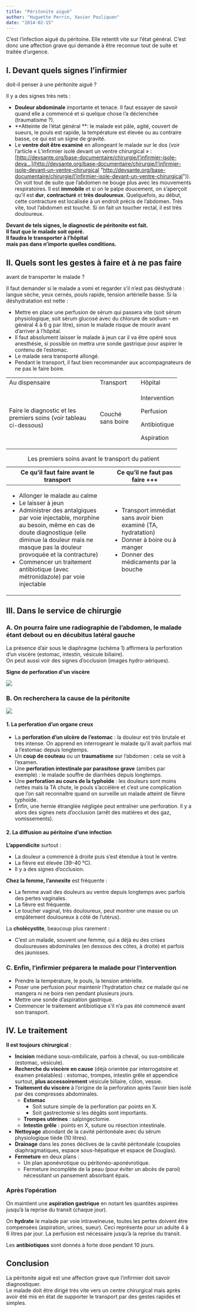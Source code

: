 ```yaml
---
title: "Péritonite aiguë"
author: "Huguette Perrin, Xavier Pouliquen"
date: "2014-02-15"
---
```


<div class="teaser"><p>C’est l’infection aiguë du péritoine. Elle retentit vite sur l’état général. C’est donc une affection grave qui demande à être reconnue tout de suite et traitée d’urgence.</p></div>

## I. Devant quels signes l’infirmier  
doit-il penser à une péritonite aiguë ?

Il y a des signes très nets :

*   **Douleur abdominale** importante et tenace. Il faut essayer de savoir quand elle a commencé et si quelque chose l’a déclenchée (traumatisme ?).  
*   **Atteinte de l’état général **: le malade est pâle, agité, couvert de sueurs, le pouls est rapide, la température est élevée ou au contraire basse, ce qui est un signe de gravité.  
*   Le **ventre doit être examiné** en allongeant le malade sur le dos (voir l’article « L’infirmier isolé devant un ventre chirurgical » : [http://devsante.org/base-documentaire/chirurgie/l’infirmier-isole-deva...](http://devsante.org/base-documentaire/chirurgie/l’infirmier-isole-devant-un-ventre-chirurgical "http://devsante.org/base-documentaire/chirurgie/l’infirmier-isole-devant-un-ventre-chirurgical")). On voit tout de suite que l’abdomen ne bouge plus avec les mouvements respiratoires. Il est **immobile** et si on le palpe doucement, on s’aperçoit qu’il est **dur**, **contracturé** et **très douloureux**. Quelquefois, au début, cette contracture est localisée à un endroit précis de l’abdomen. Très vite, tout l’abdomen est touché. Si on fait un toucher rectal, il est très douloureux.

**Devant de tels signes, le diagnostic de péritonite est fait.  
Il faut que le malade soit opéré.  
Il faudra le transporter à l’hôpital  
mais pas dans n’importe quelles conditions.**

## II. Quels sont les gestes à faire et à ne pas faire  
avant de transporter le malade ?

Il faut demander si le malade a vomi et regarder s’il n’est pas déshydraté : langue sèche, yeux cernés, pouls rapide, tension artérielle basse. Si la déshydratation est nette :

*   Mettre en place une perfusion de sérum qui passera vite (soit sérum physiologique, soit sérum glucosé avec du chlorure de sodium – en général 4 à 6 g par litre), sinon le malade risque de mourir avant d’arriver à l’hôpital.  
*   Il faut absolument laisser le malade à jeun car il va être opéré sous anesthésie, si possible on mettra une sonde gastrique pour aspirer le contenu de l’estomac.  
*   Le malade sera transporté allongé.  
*   Pendant le transport, il faut bien recommander aux accompagnateurs de ne pas le faire boire.

<table>

<tbody>

<tr>

<td style="width:231px">Au dispensaire</td>

<td style="width:95px">Transport</td>

<td style="width:85px">Hôpital</td>

</tr>

<tr>

<td style="width:231px">Faire le diagnostic et  
les premiers soins (voir tableau ci-dessous)</td>

<td style="width:95px">Couché sans boire</td>

<td style="width:85px">

Intervention

Perfusion

Antibiotique

Aspiration</td>

</tr>

</tbody>

</table>

<table>
<caption>Les premiers soins avant le transport du patient</caption>

<thead>

<tr>

<th scope="col" style="width:259px">Ce qu’il faut faire avant le transport</th>

<th scope="col" style="width:176px">Ce qu’il ne faut pas faire +++</th>

</tr>

</thead>

<tbody>

<tr>

<td style="width:263px"><ul><li>Allonger le malade au calme</li><li>Le laisser à jeun</li><li>Administrer des antalgiques par voie injectable, morphine au besoin, même en cas de doute diagnostique (elle diminue la douleur mais ne masque pas la douleur provoquée et la contracture)</li><li>Commencer un traitement antibiotique (avec métronidazole) par voie injectable</li></ul></td>

<td style="width:180px"><ul><li>Transport immédiat sans avoir bien examiné (TA, hydratation)</li><li>Donner à boire ou à manger</li><li>Donner des médicaments par la bouche</li></ul></td>

</tr>

</tbody>

</table>

## III. Dans le service de chirurgie

### A. On pourra faire une radiographie de l’abdomen, le malade étant debout ou en décubitus latéral gauche

La présence d’air sous le diaphragme (schéma 1) affirmera la perforation d’un viscère (estomac, intestin, vésicule biliaire).  
On peut aussi voir des signes d’occlusion (images hydro-aériques).

**Signe de perforation d'un viscère**


![](image002-2.gif)


### B. On recherchera la cause de la péritonite


![](image004.gif)


#### 1. La perforation d’un organe creux

*   La **perforation d’un ulcère de l’estomac** : la douleur est très brutale et très intense. On apprend en interrogeant le malade qu’il avait parfois mal à l’estomac depuis longtemps.  
*   Un **coup de couteau** ou un **traumatisme** sur l’abdomen : cela se voit à l’examen.  
*   Une **perforation intestinale par parasitose grave** (amibes par exemple) : le malade souffre de diarrhées depuis longtemps.  
*   Une **perforation au cours de la typhoïde** : les douleurs sont moins nettes mais la TA chute, le pouls s’accélère et c’est une complication que l’on sait reconnaître quand on surveille un malade atteint de fièvre typhoïde.  
*   Enfin, une hernie étranglée négligée peut entraîner une perforation. Il y a alors des signes nets d’occlusion (arrêt des matières et des gaz, vomissements).

#### 2. La diffusion au péritoine d’une infection

**L’appendicite** surtout :

*   La douleur a commencé à droite puis s’est étendue à tout le ventre.  
*   La fièvre est élevée (39-40 °C).  
*   Il y a des signes d’occlusion.

**Chez la femme, l’annexite** est fréquente :

*   La femme avait des douleurs au ventre depuis longtemps avec parfois des pertes vaginales.  
*   La fièvre est fréquente.  
*   Le toucher vaginal, très douloureux, peut montrer une masse ou un empâtement douloureux à côté de l’utérus).

La **cholécystite**, beaucoup plus rarement :

*   C’est un malade, souvent une femme, qui a déjà eu des crises douloureuses abdominales (en dessous des côtes, à droite) et parfois des jaunisses.

### C. Enfin, l’infirmier préparera le malade pour l’intervention 

*   Prendre la température, le pouls, la tension artérielle.  
*   Poser une perfusion pour maintenir l’hydratation chez ce malade qui ne mangera ni ne boira rien pendant plusieurs jours.  
*   Mettre une sonde d’aspiration gastrique.  
*   Commencer le traitement antibiotique s’il n’a pas été commencé avant son transport.

## IV. Le traitement

**Il est toujours chirurgical** : 

*   **Incision** médiane sous-ombilicale, parfois à cheval, ou sus-ombilicale (estomac, vésicule).  
*   **Recherche du viscère en cause** (déjà orientée par interrogatoire et examen préalables) : estomac, trompes, intestin grêle et appendice surtout, **plus accessoirement** vésicule biliaire, côlon, vessie.  
*   **Traitement du viscère** à l’origine de la perforation après l’avoir bien isolé par des compresses abdominales.  
    *   ​**Estomac**
        *   ​Soit suture simple de la perforation par points en X.  
        *   Soit gastrectomie si les dégâts sont importants.  
    *   **​Trompes utérines** : salpingectomie.  
    *   **Intestin grêle** : points en X, suture ou résection intestinale.  
*   **Nettoyage** abondant de la cavité péritonéale avec du sérum physiologique tiède (10 litres).  
*   **Drainage** dans les zones déclives de la cavité péritonéale (coupoles diaphragmatiques, espace sous-hépatique et espace de Douglas).  
*   **Fermeture** en deux plans : 
    *   Un plan aponévrotique ou péritonéo-aponévrotique.  
    *   Fermeture incomplète de la peau (pour éviter un abcès de paroi) nécessitant un pansement absorbant épais.

### Après l’opération

On maintient une **aspiration gastrique** en notant les quantités aspirées jusqu’à la reprise du transit (chaque jour).

On **hydrate** le malade par voie intraveineuse, toutes les pertes doivent être compensées (aspiration, urines, sueur). Ceci représente pour un adulte 4 à 6 litres par jour. La perfusion est nécessaire jusqu’à la reprise du transit.

Les **antibiotiques** sont donnés à forte dose pendant 10 jours.

## Conclusion

La péritonite aiguë est une affection grave que l’infirmier doit savoir diagnostiquer.  
Le malade doit être dirigé très vite vers un centre chirurgical mais après avoir été mis en état de supporter le transport par des gestes rapides et simples.